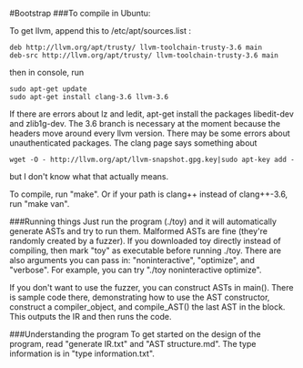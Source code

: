 #Bootstrap
###To compile in Ubuntu:

To get llvm, append this to /etc/apt/sources.list :
```
deb http://llvm.org/apt/trusty/ llvm-toolchain-trusty-3.6 main
deb-src http://llvm.org/apt/trusty/ llvm-toolchain-trusty-3.6 main
```

then in console, run
```
sudo apt-get update
sudo apt-get install clang-3.6 llvm-3.6
```

If there are errors about lz and ledit, apt-get install the packages libedit-dev and zlib1g-dev. The 3.6 branch is necessary at the moment because the headers move around every llvm version.
There may be some errors about unauthenticated packages. The clang page says something about
```
wget -O - http://llvm.org/apt/llvm-snapshot.gpg.key|sudo apt-key add -
```
but I don't know what that actually means.

To compile, run "make". Or if your path is clang++ instead of clang++-3.6, run "make van".


###Running things
Just run the program (./toy) and it will automatically generate ASTs and try to run them. Malformed ASTs are fine (they're randomly created by a fuzzer). If you downloaded toy directly instead of compiling, then mark "toy" as executable before running ./toy. There are also arguments you can pass in: "noninteractive", "optimize", and "verbose". For example, you can try "./toy noninteractive optimize".

If you don't want to use the fuzzer, you can construct ASTs in main(). There is sample code there, demonstrating how to use the AST constructor, construct a compiler_object, and compile_AST() the last AST in the block. This outputs the IR and then runs the code.

###Understanding the program
To get started on the design of the program, read "generate IR.txt" and "AST structure.md". The type information is in "type information.txt".